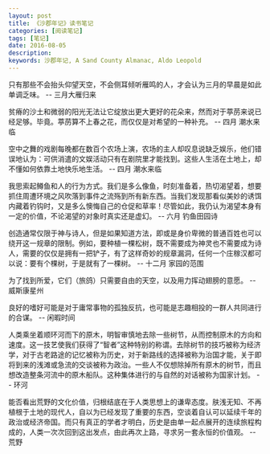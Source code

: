 ```yaml
---
layout: post
title: 《沙郡年记》读书笔记
categories: [阅读笔记]
tags: [笔记]
date: 2016-08-05
description:
keywords: 沙郡年记, A Sand County Almanac, Aldo Leopold
---
```


只有那些不会抬头仰望天空，不会侧耳倾听雁鸣的人，才会认为三月的早晨是如此单调乏味。
-- 三月大雁归来

贫瘠的沙土和微弱的阳光无法让它绽放出更大更好的花朵来，然而对于葶苈来说已经足够。毕竟。葶苈算不上春之花，而仅仅是对希望的一种补充。
-- 四月 潮水来临

空中之舞的戏剧每晚都在数百个农场上演，农场的主人却叹息说缺乏娱乐，他们错误地认为：可供消遣的文娱活动只有在剧院里才能找到。这些人生活在土地上，却不懂如何依靠土地快乐地生活。
-- 四月 潮水来临

我思索起鳟鱼和人的行为方式。我们是多么像鱼，时刻准备着，热切渴望着，想要抓住周遭环境之风吹落到事件之流殇到所有新东西。当我们发现那看似美妙的诱饵内藏着钓钩时，又是多么懊悔自己的仓促和草率！尽管如此，我仍认为渴望本身有一定的价值，不论渴望的对象时真实还是虚幻。
-- 六月 钓鱼田园诗

创造通常仅限于神与诗人，但是如果知道方法，即或是身价卑微的普通百姓也可以绕开这一规章的限制。例如，要种植一棵松树，既不需要成为神灵也不需要成为诗人，需要的仅仅是拥有一把铲子，有了这样奇妙的规章漏洞，任何一个庄稼汉都可以说：要有个棵树，于是就有了一棵树。
-- 十二月 家园的范围

为了找到所爱，它们（旅鸽）只需要自由的天空，以及用力挥动翅膀的意愿。
-- 威斯康星州

良好的嗜好可能是对于庸常事物的孤独反抗，也可能是志趣相投的一群人共同进行的合谋。
-- 闲暇时间

人类乘坐着顺环河而下的原木，明智审慎地去除一些树节，从而控制原木的方向和速度。这一技艺使我们获得了“智者”这种特别的称谓。去除树节的技巧被称为经济学，对于古老路途的记忆被称为历史，对于新路线的选择被称为治国才能，关于即将到来的浅滩或急流的交谈被称为政治。一些人不仅想除掉所有原木的树节，而且想改造整条河流中的原木船队。这种集体进行的与自然的对话被称为国家计划。
-- 环河

能否看出荒野的文化价值，归根结底在于人类思想上的谦卑态度。肤浅无知、不再植根于土地的现代人，自以为已经发现了重要的东西，空谈着自认可以延续千年的政治或经济帝国。而只有真正的学者才明白，历史是由单一起点展开的连续旅程构成的，人类一次次回到这出发点，由此再次上路，寻求另一套永恒的价值观。
-- 荒野
